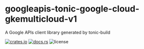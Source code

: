 # googleapis-tonic-google-cloud-gkemulticloud-v1

A Google APIs client library generated by tonic-build

[![crates.io](https://img.shields.io/crates/v/googleapis-tonic-google-cloud-gkemulticloud-v1)](https://crates.io/crates/googleapis-tonic-google-cloud-gkemulticloud-v1)
[![docs.rs](https://img.shields.io/docsrs/googleapis-tonic-google-cloud-gkemulticloud-v1)](https://docs.rs/googleapis-tonic-google-cloud-gkemulticloud-v1)
![license](https://img.shields.io/crates/l/googleapis-tonic-google-cloud-gkemulticloud-v1)
